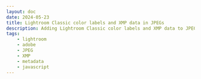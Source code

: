 ```yaml
---
layout: doc
date: 2024-05-23
title: Lightroom Classic color labels and XMP data in JPEGs
description: Adding Lightroom Classic color labels and XMP data to JPEGs using javascript can be a bit tricky. Here's how you can do it.
tags:
    - lightroom
    - adobe
    - JPEG
    - XMP
    - metadata
    - javascript
---
```


<Title/>

Recently I needed to add _Lightroom Classic_ color labels to JPEGs using javascript in the browser **and node**. After wasting a some time with worthless AI suggestions,
I bit the bullet and clicked on the aptly named tool [xmp-jpeg](https://github.com/bbsimonbb/xmp-jpeg) as [suggested here](https://stackoverflow.com/a/32884008/8797350).

## From `xmp-jpeg` to the `jpeg-xmp-writer` package

[Simon Boddy](https://github.com/bbsimonbb) did a great job with his tool, and to my knowledge it is only solution online that _generates and writes_ XMP in a format that follows spec and is recognized by Lightroom Classic, [exiftool](https://exiftool.org/) and [random online XMP/EXIF viewers](https://jimpl.com/) (which probably also rely on exiftool).

However, the code does no longer work out of the box in the browser, so I updated it to work as a modern ES module, added easy access to the XMP DOM and wrote some documentation.

Here's the [package "@mtillmann/jpeg-xmp-writer"](https://www.npmjs.com/package/@mtillmann/jpeg-xmp-writer) and the [github repository](https://github.com/Mtillmann/jpeg-xmp-writer).

## Writing Lightroom Classic Color Labels

To write color labels into your JPEG, use the library like this:

```javascript{1-2,6-7}
// import the writeXMP function
import { writeXMP } from '@mtillmann/jpeg-xmp-writer'

const arrayBuffer = /*...*/ // your JPEG file as an ArrayBuffer

// Write XMP metadata to the JPEG
const xmpArrayBuffer = writeXMP(arrayBuffer, {'xmp:Title': 'Hello, World!'})

// create a Blob from the arrayBuffer
const blob = new Blob([xmpedBuffer], { type: "image/jpeg" })

// create a URL for the Blob
const url = URL.createObjectURL(blob)

// create a link to download the JPEG
const a = document.createElement("a")
a.href = url
a.download = "test.jpg"
a.textContent = "Download"
document.body.appendChild(a)

// -> open the downloaded file in Lightroom Classic
```

Find more examples and how to work with `Blobs` and `Data URLs` in the [README](https://github.com/Mtillmann/jpeg-xmp-writer).

## Color Label Pitfalls

> The color label must match exactly what's set in your Lightroom Classic.

The color label is stored as a string in the XMP data, and Lightroom Classic will not recognize the color label if it's not an exact match.
For example, if you call the _red_ color label "to be deleted" in Lightroom Classic, you must also set it to "to be deleted" in the XMP data, or Lightroom Classic will not recognize it.

> You _cannot_ set the abstract value _red_ in the XMP data.

This makes Color Labels very fragile, error-prone and not portable between different Lightroom Classic installations, depending on how the color labels are named.

This also affects different translations of Lightroom Classic, as the color labels are translated: By default the _Purple_ color label is called _Lila_ in german Lightroom Classic installations.

<Comment/>
